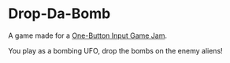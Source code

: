 # Drop-Da-Bomb
A game made for a [One-Button Input Game Jam](https://itch.io/jam/nsjs-2022-jam-9).

You play as a bombing UFO, drop the bombs on the enemy aliens!
